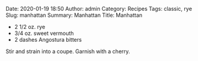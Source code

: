 Date: 2020-01-19 18:50
Author: admin
Category: Recipes
Tags: classic, rye
Slug: manhattan
Summary: Manhattan
Title: Manhattan

* 2 1/2 oz. rye
* 3/4 oz. sweet vermouth
* 2 dashes Angostura bitters

Stir and strain into a coupe. Garnish with a cherry.


